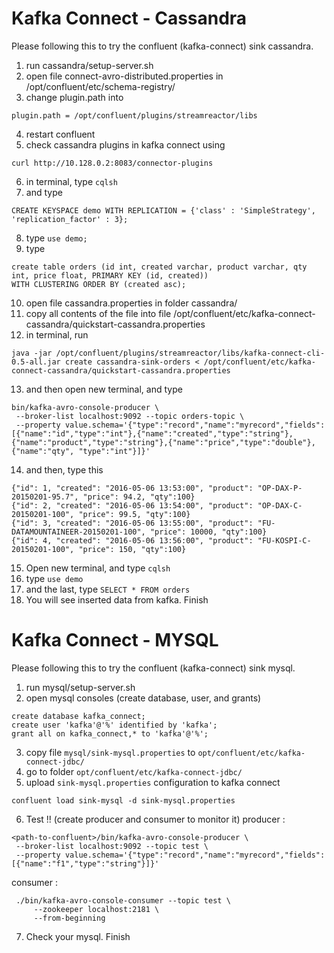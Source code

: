 # Kafka Connect - Cassandra #

Please following this to try the confluent (kafka-connect) sink cassandra.

1. run cassandra/setup-server.sh
2. open file connect-avro-distributed.properties in /opt/confluent/etc/schema-registry/
3. change plugin.path into
```
plugin.path = /opt/confluent/plugins/streamreactor/libs
```
4. restart confluent
5. check cassandra plugins in kafka connect using
```
curl http://10.128.0.2:8083/connector-plugins
```
6. in terminal, type `cqlsh`
7. and type
```
CREATE KEYSPACE demo WITH REPLICATION = {'class' : 'SimpleStrategy', 'replication_factor' : 3};
```
8. type `use demo;`
9. type
```
create table orders (id int, created varchar, product varchar, qty int, price float, PRIMARY KEY (id, created))
WITH CLUSTERING ORDER BY (created asc);
```
10. open file cassandra.properties in folder cassandra/
11. copy all contents of the file into file /opt/confluent/etc/kafka-connect-cassandra/quickstart-cassandra.properties
12. in terminal, run
```
java -jar /opt/confluent/plugins/streamreactor/libs/kafka-connect-cli-0.5-all.jar create cassandra-sink-orders < /opt/confluent/etc/kafka-connect-cassandra/quickstart-cassandra.properties
```
13. and then open new terminal, and type

```
bin/kafka-avro-console-producer \
 --broker-list localhost:9092 --topic orders-topic \
 --property value.schema='{"type":"record","name":"myrecord","fields":[{"name":"id","type":"int"},{"name":"created","type":"string"},{"name":"product","type":"string"},{"name":"price","type":"double"}, {"name":"qty", "type":"int"}]}'
```

14. and then, type this
```
{"id": 1, "created": "2016-05-06 13:53:00", "product": "OP-DAX-P-20150201-95.7", "price": 94.2, "qty":100}
{"id": 2, "created": "2016-05-06 13:54:00", "product": "OP-DAX-C-20150201-100", "price": 99.5, "qty":100}
{"id": 3, "created": "2016-05-06 13:55:00", "product": "FU-DATAMOUNTAINEER-20150201-100", "price": 10000, "qty":100}
{"id": 4, "created": "2016-05-06 13:56:00", "product": "FU-KOSPI-C-20150201-100", "price": 150, "qty":100}
```

15. Open new terminal, and type `cqlsh`
16. type `use demo`
17. and the last, type `SELECT * FROM orders`
18. You will see inserted data from kafka. Finish


# Kafka Connect - MYSQL #

Please following this to try the confluent (kafka-connect) sink mysql.

1. run mysql/setup-server.sh
2. open mysql consoles (create database, user, and grants)
```
create database kafka_connect;
create user 'kafka'@'%' identified by 'kafka';
grant all on kafka_connect,* to 'kafka'@'%';
```
3. copy file `mysql/sink-mysql.properties` to `opt/confluent/etc/kafka-connect-jdbc/`
4. go to folder `opt/confluent/etc/kafka-connect-jdbc/`  
5. upload `sink-mysql.properties` configuration to kafka connect
```
confluent load sink-mysql -d sink-mysql.properties
```
6. Test !! (create producer and consumer to monitor it)
producer :
```
<path-to-confluent>/bin/kafka-avro-console-producer \
 --broker-list localhost:9092 --topic test \
 --property value.schema='{"type":"record","name":"myrecord","fields":[{"name":"f1","type":"string"}]}'
```
consumer :
```
 ./bin/kafka-avro-console-consumer --topic test \
     --zookeeper localhost:2181 \
     --from-beginning
```
7. Check your mysql. Finish
